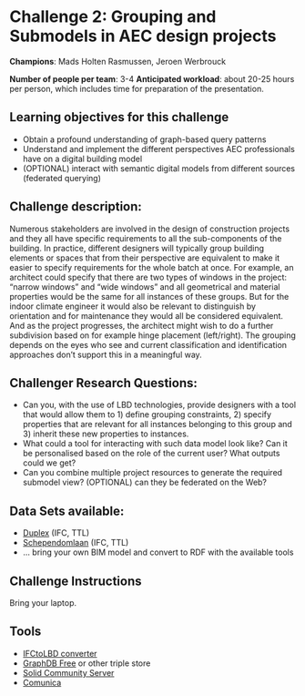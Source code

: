 # Challenge 2: Grouping and Submodels in AEC design projects

**Champions**: Mads Holten Rasmussen, Jeroen Werbrouck

**Number of people per team**: 3-4
**Anticipated workload**: about 20-25 hours per person, which includes time for preparation of the presentation.

## Learning objectives for this challenge
* Obtain a profound understanding of graph-based query patterns
* Understand and implement the different perspectives AEC professionals have on a digital building model
* (OPTIONAL) interact with semantic digital models from different sources (federated querying) 

## Challenge description: 
Numerous stakeholders are involved in the design of construction projects and they all have specific requirements to all the sub-components of the building. In practice, different designers will typically group building elements or spaces that from their perspective are equivalent to make it easier to specify requirements for the whole batch at once. For example, an architect could specify that there are two types of windows in the project: “narrow windows” and “wide windows” and all geometrical and material properties would be the same for all instances of these groups. But for the indoor climate engineer it would also be relevant to distinguish by orientation and for maintenance they would all be considered equivalent. And as the project progresses, the architect might wish to do a further subdivision based on for example hinge placement (left/right). The grouping depends on the eyes who see and current classification and identification approaches don’t support this in a meaningful way.


## Challenger Research Questions:
* Can you, with the use of LBD technologies, provide designers with a tool that would allow them to 1) define grouping constraints, 2) specify properties that are relevant for all instances belonging to this group and 3) inherit these new properties to instances. 
* What could a tool for interacting with such data model look like? Can it be personalised based on the role of the current user? What outputs could we get? 
* Can you combine multiple project resources to generate the required submodel view? (OPTIONAL) can they be federated on the Web?


## Data Sets available: 
* [Duplex](https://github.com/LBDserver/resources/tree/main/duplex) (IFC, TTL)
* [Schependomlaan](https://github.com/buildingSMART/Sample-Test-Files/tree/master/IFC%202x3/Schependomlaan) (IFC, TTL)
* ... bring your own BIM model and convert to RDF with the available tools

## Challenge Instructions
Bring your laptop.

## Tools
* [IFCtoLBD converter](https://github.com/jyrkioraskari/IFCtoLBD/releases/tag/2.34.0)
* [GraphDB Free](https://www.ontotext.com/products/graphdb/graphdb-free/) or other triple store
* [Solid Community Server](https://github.com/CommunitySolidServer/CommunitySolidServer.git)
* [Comunica](https://www.npmjs.com/package/@comunica/query-sparql)